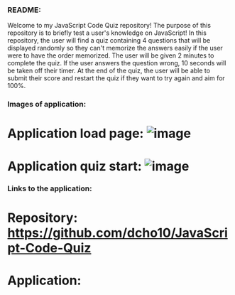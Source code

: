 ### README:

Welcome to my JavaScript Code Quiz repository!
The purpose of this repository is to briefly test a user's knowledge on JavaScript!
In this repository, the user will find a quiz containing 4 questions that will be displayed randomly so they can't memorize the answers easily if the user were to have the order memorized. 
The user will be given 2 minutes to complete the quiz. 
If the user answers the question wrong, 10 seconds will be taken off their timer.
At the end of the quiz, the user will be able to submit their score and restart the quiz if they want to try again and aim for 100%.
 
### Images of application:

# Application load page: ![image](https://github.com/dcho10/JavaScript-Code-Quiz/assets/153252185/5c1d38e6-ca91-452a-a9b9-52b08a944372)
# Application quiz start: ![image](https://github.com/dcho10/JavaScript-Code-Quiz/assets/153252185/a72f4cbb-18fc-44b3-a2e9-8e470b6df8c2)

### Links to the application:

# Repository: https://github.com/dcho10/JavaScript-Code-Quiz
# Application: 

